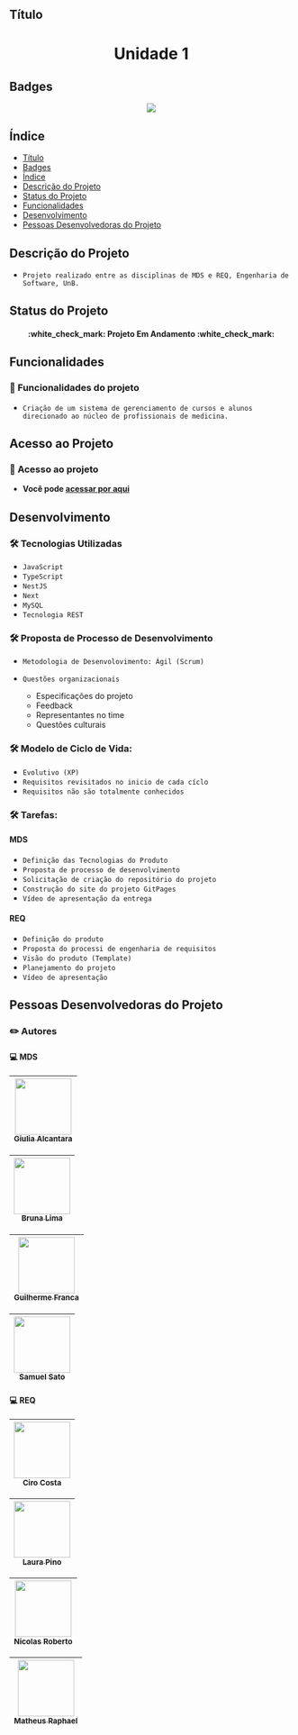 ## Título
<h1 align="center"> Unidade 1 </h1>

## Badges

<p align="center">
<img src="http://img.shields.io/static/v1?label=STATUS&message=PROCESSING&color=GREEN&style=for-the-badge"/>
</p>

## Índice 

* [Título](#título)
* [Badges](#badges)
* [Índice](#índice)
* [Descrição do Projeto](#descrição-do-projeto)
* [Status do Projeto](#status-do-projeto)
* [Funcionalidades](#funcionalidades)
* [Desenvolvimento](#desenvolvimento)
* [Pessoas Desenvolvedoras do Projeto](#pessoas-desenvolvedoras-do-projeto)

## Descrição do Projeto

- `Projeto realizado entre as disciplinas de MDS e REQ, Engenharia de Software, UnB.`

## Status do Projeto

<h4 align="center"> 
    :white_check_mark:  Projeto Em Andamento  :white_check_mark:
</h4>

## Funcionalidades

### :hammer: Funcionalidades do projeto

- `Criação de um sistema de gerenciamento de cursos e alunos direcionado ao núcleo de profissionais de medicina.`

## Acesso ao Projeto

### 📁 Acesso ao projeto

- **Você pode <a href="https://mdsreq-fga-unb.github.io/2022.1-Meio-a-Meio/">acessar por aqui</a>**

## Desenvolvimento
### 🛠️ Tecnologias Utilizadas

- `JavaScript`
- `TypeScript`
- `NestJS`
- `Next`
- `MySQL`
- `Tecnologia REST`

### 🛠️ Proposta de Processo de Desenvolvimento

- `Metodologia de Desenvolovimento: Ágil (Scrum)`
- `Questões organizacionais` 

  * Especificações do projeto
  * Feedback
  * Representantes no time
  * Questões culturais
  
### 🛠️ Modelo de Ciclo de Vida: 
- `Evolutivo (XP)`
- `Requisitos revisitados no inicio de cada cíclo`
- `Requisitos não são totalmente conhecidos`


### 🛠️ Tarefas: 
#### MDS
- `Definição das Tecnologias do Produto`
- `Proposta de processo de desenvolvimento`
- `Solicitação de criação do repositório do projeto`
- `Construção do site do projeto GitPages`
- `Vídeo de apresentação da entrega`

#### REQ
- `Definição do produto`
- `Proposta do processi de engenharia de requisitos`
- `Visão do produto (Template)`
- `Planejamento do projeto`
- `Vídeo de apresentação`

## Pessoas Desenvolvedoras do Projeto

### :pencil2: Autores

#### :computer: MDS
| [<img src="https://avatars.githubusercontent.com/u/54143767?v=4" width=100><br><sub>Giulia Alcantara</sub>](https://github.com/alcantaragiubs)
| :---: |  

| [<img src="https://avatars.githubusercontent.com/u/83987201?v=4" width=100><br><sub>Bruna Lima</sub>](https://github.com/libruna)
| :---: | 

| [<img src="https://avatars.githubusercontent.com/u/71887345?v=4" width=100><br><sub>Guilherme Franca</sub>](https://github.com/GuiDib)
| :---: | 

| [<img src="https://avatars.githubusercontent.com/u/69944666?v=4" width=100><br><sub>Samuel Sato</sub>](https://github.com/samuel-sato)
| :---: | 

#### :computer: REQ

| [<img src="https://avatars.githubusercontent.com/u/54088490?v=4" width=100><br><sub>Ciro Costa</sub>](https://github.com/ciro-c)
| :---: | 

| [<img src="https://avatars.githubusercontent.com/u/69944666?v=4" width=100><br><sub>Laura Pino</sub>](https://github.com/samuel-sato)
| :---: | 

| [<img src="https://avatars.githubusercontent.com/u/66215835?v=4" width=100><br><sub>Nicolas Roberto</sub>](https://github.com/Nicolas-Roberto)
| :---: | 

| [<img src="https://avatars.githubusercontent.com/u/69944666?v=4" width=100><br><sub>Matheus Raphael</sub>](https://github.com/matheus)
| :---: | 

